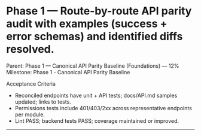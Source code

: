 # Phase 1 — Route-by-route API parity audit with examples (success + error schemas) and identified diffs resolved.

Parent: Phase 1 — Canonical API Parity Baseline (Foundations) — 12%
Milestone: Phase 1 - Canonical API Parity Baseline

Acceptance Criteria
- Reconciled endpoints have unit + API tests; docs/API.md samples updated; links to tests.
- Permissions tests include 401/403/2xx across representative endpoints per module.
- Lint PASS; backend tests PASS; coverage maintained or improved.
- --
